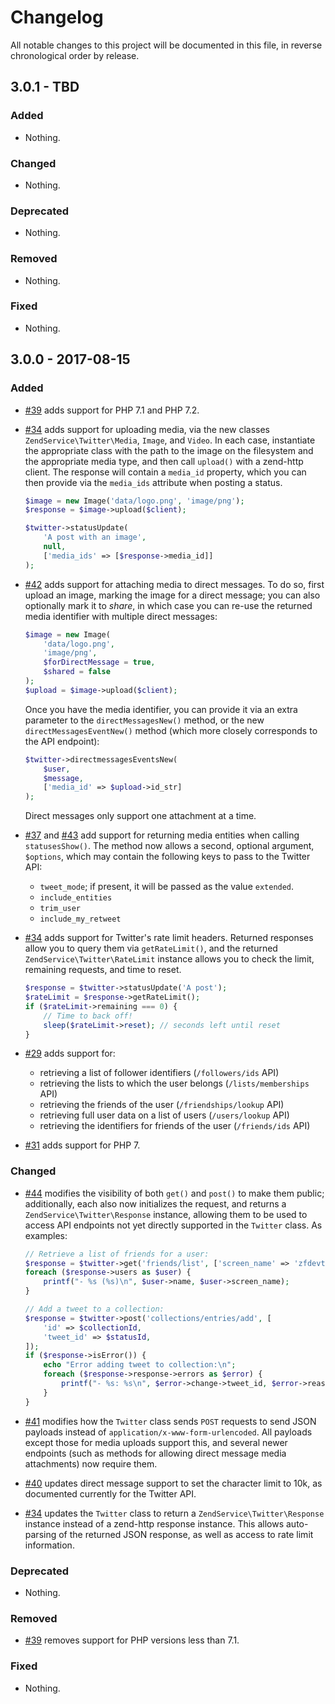 # Changelog

All notable changes to this project will be documented in this file, in reverse chronological order by release.

## 3.0.1 - TBD

### Added

- Nothing.

### Changed

- Nothing.

### Deprecated

- Nothing.

### Removed

- Nothing.

### Fixed

- Nothing.

## 3.0.0 - 2017-08-15

### Added

- [#39](https://github.com/zendframework/ZendService_Twitter/pull/39) adds
  support for PHP 7.1 and PHP 7.2.

- [#34](https://github.com/zendframework/ZendService_Twitter/pull/34) adds
  support for uploading media, via the new classes `ZendService\Twitter\Media`,
  `Image`, and `Video`. In each case, instantiate the appropriate class with the
  path to the image on the filesystem and the appropriate media type, and then
  call `upload()` with a zend-http client. The response will contain a
  `media_id` property, which you can then provide via the `media_ids` attribute
  when posting a status.

  ```php
  $image = new Image('data/logo.png', 'image/png');
  $response = $image->upload($client);
  
  $twitter->statusUpdate(
      'A post with an image',
      null,
      ['media_ids' => [$response->media_id]]
  );
  ```

- [#42](https://github.com/zendframework/ZendService_Twitter/pull/42) adds
  support for attaching media to direct messages. To do so, first upload an
  image, marking the image for a direct message; you can also optionally mark it
  to _share_, in which case you can re-use the returned media identifier with
  multiple direct messages:

  ```php
  $image = new Image(
      'data/logo.png',
      'image/png',
      $forDirectMessage = true,
      $shared = false
  );
  $upload = $image->upload($client);
  ```

  Once you have the media identifier, you can provide it via an extra parameter
  to the `directMessagesNew()` method, or the new `directMessagesEventNew()`
  method (which more closely corresponds to the API endpoint):

  ```php
  $twitter->directmessagesEventsNew(
      $user,
      $message,
      ['media_id' => $upload->id_str]
  );
  ```

  Direct messages only support one attachment at a time.

- [#37](https://github.com/zendframework/ZendService_Twitter/pull/37) and
  [#43](https://github.com/zendframework/ZendService_Twitter/pull/43) add
  support for returning media entities when calling `statusesShow()`. The method
  now allows a second, optional argument, `$options`, which may contain the
  following keys to pass to the Twitter API:

  - `tweet_mode`; if present, it will be passed as the value `extended`.
  - `include_entities`
  - `trim_user`
  - `include_my_retweet`

- [#34](https://github.com/zendframework/ZendService_Twitter/pull/34) adds
  support for Twitter's rate limit headers. Returned responses allow you to
  query them via `getRateLimit()`, and the returned
  `ZendService\Twitter\RateLimit` instance allows you to check the limit,
  remaining requests, and time to reset.

  ```php
  $response = $twitter->statusUpdate('A post');
  $rateLimit = $response->getRateLimit();
  if ($rateLimit->remaining === 0) {
      // Time to back off!
      sleep($rateLimit->reset); // seconds left until reset
  }
  ```

- [#29](https://github.com/zendframework/ZendService_Twitter/pull/29) adds
  support for:
  - retrieving a list of follower identifiers (`/followers/ids` API)
  - retrieving the lists to which the user belongs (`/lists/memberships` API)
  - retrieving the friends of the user (`/friendships/lookup` API)
  - retrieving full user data on a list of users (`/users/lookup` API)
  - retrieving the identifiers for friends of the user (`/friends/ids` API)

- [#31](https://github.com/zendframework/ZendService_Twitter/pull/31) adds
  support for PHP 7.

### Changed

- [#44](https://github.com/zendframework/ZendService_Twitter/pull/44) modifies
  the visibility of both `get()` and `post()` to make them public; additionally,
  each also now initializes the request, and returns a
  `ZendService\Twitter\Response` instance, allowing them to be used to access
  API endpoints not yet directly supported in the `Twitter` class. As examples:

  ```php
  // Retrieve a list of friends for a user:
  $response = $twitter->get('friends/list', ['screen_name' => 'zfdevteam']);
  foreach ($response->users as $user) {
      printf("- %s (%s)\n", $user->name, $user->screen_name);
  }

  // Add a tweet to a collection:
  $response = $twitter->post('collections/entries/add', [
      'id' => $collectionId,
      'tweet_id' => $statusId,
  ]);
  if ($response->isError()) {
      echo "Error adding tweet to collection:\n";
      foreach ($response->response->errors as $error) {
          printf("- %s: %s\n", $error->change->tweet_id, $error->reason);
      }
  }
  ```

- [#41](https://github.com/zendframework/ZendService_Twitter/pull/41) modifies
  how the `Twitter` class sends `POST` requests to send JSON payloads instead of
  `application/x-www-form-urlencoded`. All payloads except those for media
  uploads support this, and several newer endpoints (such as methods for
  allowing direct message media attachments) now require them.

- [#40](https://github.com/zendframework/ZendService_Twitter/pull/40) updates
  direct message support to set the character limit to 10k, as documented
  currently for the Twitter API.

- [#34](https://github.com/zendframework/ZendService_Twitter/pull/34) updates
  the `Twitter` class to return a `ZendService\Twitter\Response` instance
  instead of a zend-http response instance. This allows auto-parsing of the
  returned JSON response, as well as access to rate limit information.

### Deprecated

- Nothing.

### Removed

- [#39](https://github.com/zendframework/ZendService_Twitter/pull/39) removes
  support for PHP versions less than 7.1.

### Fixed

- Nothing.

